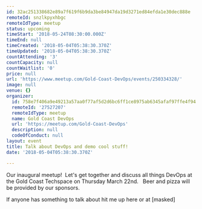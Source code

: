 ```yaml
---
id: 32ac251338682e89a7f619f6b9da3be84947da19d3271ed84efda1e30dec888e
remoteId: snzlkpyxhbgc
remoteIdType: meetup
status: upcoming
timeStart: '2018-05-24T08:30:00.000Z'
timeEnd: null
timeCreated: '2018-05-04T05:38:30.370Z'
timeUpdated: '2018-05-04T05:38:30.370Z'
countAttending: '3'
countCapacity: null
countWaitlist: '0'
price: null
url: 'https://www.meetup.com/Gold-Coast-DevOps/events/250334328/'
image: null
venue: {}
organizer:
  id: 758e7f406a9e49213a57aa0f77af5d2d6bc6ff1ce8975ab6345afaf97ffe4f94
  remoteId: '27527207'
  remoteIdType: meetup
  name: Gold Coast DevOps
  url: 'https://meetup.com/Gold-Coast-DevOps'
  description: null
  codeOfConduct: null
layout: event
title: Talk about DevOps and demo cool stuff!
date: '2018-05-04T05:38:30.370Z'

---
```

<p>Our inaugural meetup!  Let's get together and discuss all things DevOps at the Gold Coast Techspace on Thursday March 22nd.   Beer and pizza will be provided by our sponsors.  </p> <p>If anyone has something to talk about hit me up here or at [masked]</p>
